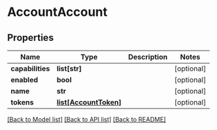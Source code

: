 # AccountAccount

## Properties
Name | Type | Description | Notes
------------ | ------------- | ------------- | -------------
**capabilities** | **list[str]** |  | [optional] 
**enabled** | **bool** |  | [optional] 
**name** | **str** |  | [optional] 
**tokens** | [**list[AccountToken]**](AccountToken.md) |  | [optional] 

[[Back to Model list]](../README.md#documentation-for-models) [[Back to API list]](../README.md#documentation-for-api-endpoints) [[Back to README]](../README.md)


